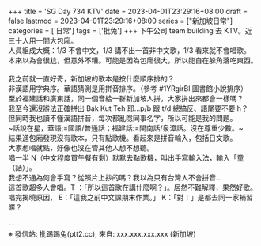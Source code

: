 +++
title = 'SG Day 734 KTV'
date = 2023-04-01T23:29:16+08:00
draft = false
lastmod = 2023-04-01T23:29:16+08:00
series = ["新加坡日常"]
categories = ['日常']
tags = ['批兔']
+++
下午公司 team building 去 KTV。近三十人用一間大包廂。<br>
人員組成大概：1/3 不會中文，1/3 講不出一首非中文歌，1/3 看來就不會唱歌。<br>
本來以為會很尬，但意外不糟。可能是因為包廂很大，所以能自在躲角落吃東西。<br>
<br>
我之前就一直好奇，新加坡的歌本是按什麼順序排的？<br>
非漢語用字典序。華語猜測是用拼音排序。（參考 #1YRgirBl 圖書館小說排序）<br>
至於福建話和廣東話，同一個音給一群新加坡人拼，大家拼出來都會一樣嗎？<br>
我至今還沒辦法正確拼出 Bak Kut Teh 耶…p/b 跟 t/d 總搞反、語尾要不要 h？<br>
但同時我也讀不懂漢語拼音，每次都亂唸同事名字，所以可能是我的問題。<br>
~話說在星，華語:=國語/普通話；福建話:=閩南話/泉漳話。沒在尊重少數。~<br>
結果進包廂發現沒有歌本，只有點歌機。看起來是拼音輸入，包括日文歌。<br>
大家想唱就點，好像也沒在管其他人想不想聽。<br>
唱一半 N（中文程度買午餐有剩）默默去點歌機，叫出手寫輸入法，輸入「童（話）」。<br>
我想不通為何會手寫？從照片上抄的嗎？我以為只有台灣人不會拼音…<br>
這首歌超多人會唱。T ：「所以這首歌在講什麼啊？」。居然不難解釋，果然好歌。<br>
唱完揭曉原因， E：「這我之前中文課期末作業。」 K：「對！」是都去同一家補習暱？<br>
<br>
--<br>
※ 發信站: 批踢踢兔(ptt2.cc), 來自: xxx.xxx.xxx.xxx (新加坡)<br>
